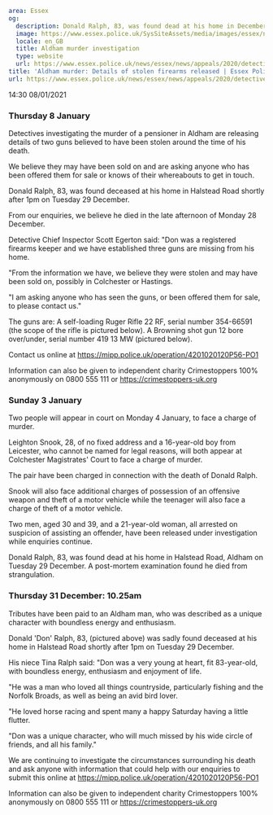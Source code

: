 ```yaml
area: Essex
og:
  description: Donald Ralph, 83, was found dead at his home in December
  image: https://www.essex.police.uk/SysSiteAssets/media/images/essex/news/appeals/2020/12-december/donald-ralph-600px.jpg?crop=(0,27,600,343)&amp;w=600&amp;h=300&amp;scale=both
  locale: en_GB
  title: Aldham murder investigation
  type: website
  url: https://www.essex.police.uk/news/essex/news/appeals/2020/detectives-investigate-death-of-elderly-man-in-aldham/
title: 'Aldham murder: Details of stolen firearms released | Essex Police'
url: https://www.essex.police.uk/news/essex/news/appeals/2020/detectives-investigate-death-of-elderly-man-in-aldham/
```

14:30 08/01/2021

### Thursday 8 January

Detectives investigating the murder of a pensioner in Aldham are releasing details of two guns believed to have been stolen around the time of his death.

We believe they may have been sold on and are asking anyone who has been offered them for sale or knows of their whereabouts to get in touch.

Donald Ralph, 83, was found deceased at his home in Halstead Road shortly after 1pm on Tuesday 29 December.

From our enquiries, we believe he died in the late afternoon of Monday 28 December.

Detective Chief Inspector Scott Egerton said: "Don was a registered firearms keeper and we have established three guns are missing from his home.

"From the information we have, we believe they were stolen and may have been sold on, possibly in Colchester or Hastings.

"I am asking anyone who has seen the guns, or been offered them for sale, to please contact us."

The guns are:
A self-loading Ruger Rifle 22 RF, serial number 354-66591 (the scope of the rifle is pictured below).
A Browning shot gun 12 bore over/under, serial number 419 13 MW (pictured below).

Contact us online at https://mipp.police.uk/operation/4201020120P56-PO1

Information can also be given to independent charity Crimestoppers 100% anonymously on 0800 555 111 or https://crimestoppers-uk.org

###

### Sunday 3 January

Two people will appear in court on Monday 4 January, to face a charge of murder.

Leighton Snook, 28, of no fixed address and a 16-year-old boy from Leicester, who cannot be named for legal reasons, will both appear at Colchester Magistrates' Court to face a charge of murder.

The pair have been charged in connection with the death of Donald Ralph.

Snook will also face additional charges of possession of an offensive weapon and theft of a motor vehicle while the teenager will also face a charge of theft of a motor vehicle.

Two men, aged 30 and 39, and a 21-year-old woman, all arrested on suspicion of assisting an offender, have been released under investigation while enquiries continue.

Donald Ralph, 83, was found dead at his home in Halstead Road, Aldham on Tuesday 29 December. A post-mortem examination found he died from strangulation.

### Thursday 31 December: 10.25am

Tributes have been paid to an Aldham man, who was described as a unique character with boundless energy and enthusiasm.

Donald 'Don' Ralph, 83, (pictured above) was sadly found deceased at his home in Halstead Road shortly after 1pm on Tuesday 29 December.

His niece Tina Ralph said: "Don was a very young at heart, fit 83-year-old, with boundless energy, enthusiasm and enjoyment of life.

"He was a man who loved all things countryside, particularly fishing and the Norfolk Broads, as well as being an avid bird lover.

"He loved horse racing and spent many a happy Saturday having a little flutter.

"Don was a unique character, who will much missed by his wide circle of friends, and all his family."

We are continuing to investigate the circumstances surrounding his death and ask anyone with information that could help with our enquiries to submit this online at https://mipp.police.uk/operation/4201020120P56-PO1

Information can also be given to independent charity Crimestoppers 100% anonymously on 0800 555 111 or https://crimestoppers-uk.org
